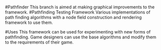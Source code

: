 #Pathfinder
This branch is aimed at making graphical improvements to the framework.
#Pathfinding Testing Framework
Various implementations of path finding algorithms with a node field construction and rendering framework to use them.

#Uses
This framework can be used for experimenting with new forms of pathfinding. Game designers can use the base algorithms and modify them to the requirements of their game.
